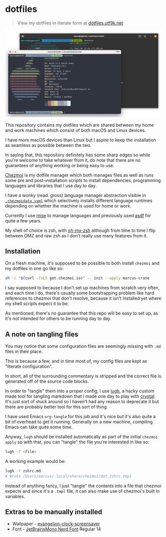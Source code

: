 # dotfiles

> View my dotfiles in literate form at [dotfiles.utf9k.net](https://dotfiles.utf9k.net)

<center>

![](public/term.png)

</center>

This repository contains my dotfiles which are shared between my home and work machines which consist of both macOS and Linux devices.

I have more macOS devices than Linux but I aspire to keep the installation as seamless as possible between the two.

In saying that, this repository definitely has some sharp edges so while you're welcome to take whatever from it, do note that there are no guarantees of anything working or being easy to use.

[Chezmoi](https://github.com/twpayne/chezmoi) is my dotfile manager which both manages files as well as runs some pre and post-installation scripts to install dependencies, programming languages and libraries that I use day to day.

I have a wonky (read: gross) language manager abstraction visible in [`.chezmoidata.yaml`](.chezmoidata.yaml) which selectively installs different language runtimes depending on whether the machine is used for home or work.

Currently I use [mise](https://github.com/jdx/mise) to manage languages and previously used [asdf](https://asdf-vm.com/) for quite a few years.

My shell of choice is zsh, with [oh-my-zsh](https://ohmyz.sh/) although from time to time I flip between OMZ and raw zsh as I don't really use many features from it.

## Installation

On a fresh machine, it's supposed to be possible to both install `chezmoi` and my dotfiles in one go like so:

```bash
sh -c "$(curl -fsLS get.chezmoi.io)" -- init --apply marcus-crane
```

I say supposed to because I don't set up machines from scratch very often, and each time I do, there's usually some bootstrapping problem like hard references to chezmoi that don't resolve, because it isn't installed yet where my shell scripts expect it to be.

As mentioned, there's no guarantee that this repo will be easy to set up, as it's not intended for others to be running day to day.

## A note on tangling files

You may notice that some configuration files are seemingly missing with `.md` files in their place.

This is because a few, and in time most of, my config files are kept as "literate configuration".

In short, all of the surrounding commentary is stripped and the correct file is generated off of the source code blocks.

In order to "tangle" them into a proper config, I use [lugh](https://github.com/marcus-crane/lugh), a hacky custom made tool for tangling markdown that I made one day to play with [crystal](https://crystal-lang.org). It's just sort of stuck around so I haven't had any reason to deprecate it but there are probably better tool for this sort of thing.

I have used Emacs `org-tangle` for this job and it's nice but it's also quite a bit of overhead to get it running. Generally on a new machine, compiling Emacs can take quite some time.

Anyway, `lugh` should be installed automatically as part of the initial `chezmoi apply` so with that, you can "tangle" the file you're interested in like so:

```bash
lugh -f <file>
```

A working example would be:

```bash
lugh -f zshrc.md
# Wrote /Users/marcus/.local/share/chezmoi/dot_zshrc.tmpl
```

Instead of anything fancy, I just "tangle" the contents into a file that chezmoi expects and since it's a `.tmpl` file, it can also make use of chezmoi's built in variables.

## Extras to be manually installed

- Wallpaper - [evangelion-clock-screensaver](https://github.com/Wandmalfarbe/evangelion-clock-screensaver)
- Font - [JetBrainsMono Nerd Font](https://www.nerdfonts.com/font-downloads) Regular 14
